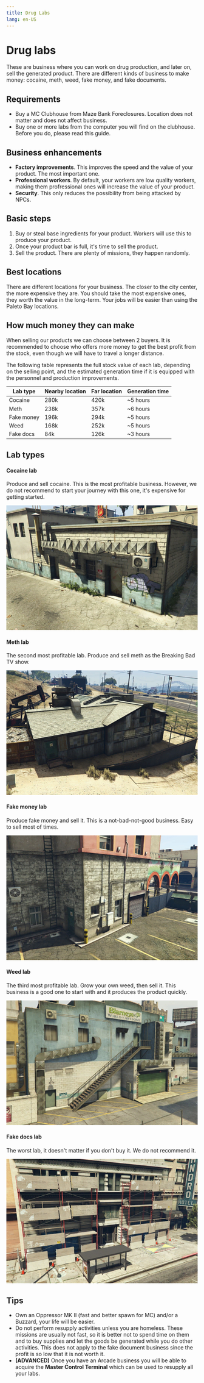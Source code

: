 ```yaml
---
title: Drug Labs
lang: en-US
---
```


# Drug labs

These are business where you can work on drug production, and later on, sell the generated product. There are different kinds of
business to make money: cocaine, meth, weed, fake money, and fake documents.

## Requirements

- Buy a MC Clubhouse from Maze Bank Foreclosures. Location does not matter and does not affect business.
- Buy one or more labs from the computer you will find on the clubhouse. Before you do, please read this guide.

## Business enhancements

- **Factory improvements**. This improves the speed and the value of your product. The most important one.
- **Professional workers**. By default, your workers are low quality workers, making them profressional ones will increase the value of your product.
- **Security**. This only reduces the possibility from being attacked by NPCs.

## Basic steps

1. Buy or steal base ingredients for your product. Workers will use this to produce your product.
2. Once your product bar is full, it's time to sell the product.
3. Sell the product. There are plenty of missions, they happen randomly.

## Best locations

There are different locations for your business. The closer to the city center, the more expensive they are. You should take the most expensive ones, they worth the value in the long-term. Your jobs will be easier than using the Paleto Bay locations.

## How much money they can make

When selling our products we can choose between 2 buyers. It is recommended to choose who offers more money to get the best profit from the stock, even though we will have to travel a longer distance.

The following table represents the full stock value of each lab, depending on the selling point, and the estimated generation time if it is equipped with the personnel and production improvements.

| Lab type   | Nearby location | Far location | Generation time     |
|------------|-----------------|--------------|---------------------|
| Cocaine    | 280k            | 420k         | ~5 hours            |
| Meth       | 238k            | 357k         | ~6 hours            |
| Fake money | 196k            | 294k         | ~5 hours            |
| Weed       | 168k            | 252k         | ~5 hours            |
| Fake docs  | 84k             | 126k         | ~3 hours            |

## Lab types

#### Cocaine lab

Produce and sell cocaine. This is the most profitable business. However, we do not recommend to start your journey with this one, it's expensive
for getting started.

![launcher](/images/drug-labs/cocaine-lab.jpg)

#### Meth lab

The second most profitable lab. Produce and sell meth as the Breaking Bad TV show.

![launcher](/images/drug-labs/meth-lab.jpg)

#### Fake money lab

Produce fake money and sell it. This is a not-bad-not-good business. Easy to sell most of times.

![launcher](/images/drug-labs/fake-money-lab.jpg)

#### Weed lab

The third most profitable lab. Grow your own weed, then sell it. This business is a good one to start with and it produces the product quickly.

![launcher](/images/drug-labs/weed-lab.jpg)

#### Fake docs lab

The worst lab, it doesn't matter if you don't buy it. We do not recommend it.

![launcher](/images/drug-labs/documents-lab.jpg)

## Tips

- Own an Oppressor MK II (fast and better spawn for MC) and/or a Buzzard, your life will be easier.
- Do not perform resupply activities unless you are homeless. These missions are usually not fast, so it is better not to spend time on them and to buy supplies and let the goods be generated while you do other activities. This does not apply to the fake document business since the profit is so low that it is not worth it.
- **(ADVANCED)** Once you have an Arcade business you will be able to acquire the **Master Control Terminal** which can be used to resupply all your labs.